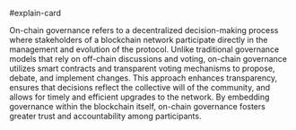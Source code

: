 #explain-card 

On-chain governance refers to a decentralized decision-making process where stakeholders of a blockchain network participate directly in the management and evolution of the protocol. Unlike traditional governance models that rely on off-chain discussions and voting, on-chain governance utilizes smart contracts and transparent voting mechanisms to propose, debate, and implement changes. This approach enhances transparency, ensures that decisions reflect the collective will of the community, and allows for timely and efficient upgrades to the network. By embedding governance within the blockchain itself, on-chain governance fosters greater trust and accountability among participants.
